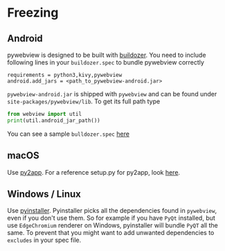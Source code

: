 # Freezing

## Android

pywebview is designed to be built with [buildozer](https://buildozer.readthedocs.io/en/latest/). You need to include following lines in your `buildozer.spec` to bundle pywebview correctly

``` spec
requirements = python3,kivy,pywebview
android.add_jars = <path_to_pywebview-android.jar>
```

`pywebview-android.jar` is shipped with `pywebview` and can be found under `site-packages/pywebview/lib`. To get its full path type

``` python
from webview import util
print(util.android_jar_path())
```

You can see a sample `bulldozer.spec` [here](https://github.com/r0x0r/pywebview/blob/master/examples/todos/bulldozer.spec)

## macOS

Use [py2app](https://py2app.readthedocs.io/en/latest/). For a reference setup.py for py2app, look [here](https://github.com/r0x0r/pywebview/blob/master/examples/py2app_setup.py).

## Windows / Linux

Use [pyinstaller](https://www.pyinstaller.org/). Pyinstaller picks all the dependencies found in `pywebview`, even if you don't use them. So for example if you have `PyQt` installed, but use `EdgeChromium` renderer on Windows, pyinstaller will bundle `PyQT` all the same. To prevent that you might want to add unwanted dependencies to `excludes` in your spec file.
